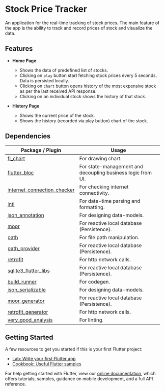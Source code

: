 # Stock Price Tracker

An application for the real-time tracking of stock prices. The main feature of the app is the ability to track and record prices of stock and visualize the data.

## Features

- **Home Page**

  - Shows the data of predefined list of stocks.
  - Clicking on `play` button start fetching stock prices every 5 seconds. Data is persisted locally.
  - Clicking on `chart` button opens history of the most expensive stock as per the last received API response.
  - Clicking on an individual stock shows the history of that stock.

- **History Page**

  - Shows the current price of the stock.
  - Shows the history (recorded via play button) chart of the stock.

## Dependencies

| Package / Plugin | Usage |
| --- | --- |
| [fl_chart](https://pub.dev/packages/fl_chart) | For drawing chart. |
| [flutter_bloc](https://pub.dev/packages/flutter_bloc) | For state-management and decoupling business logic from UI. |
| [internet_connection_checker](https://pub.dev/packages/internet_connection_checker) | For checking internet connectivity. |
| [intl](https://pub.dev/packages/intl) | For date-time parsing and formatting. |
| [json_annotation](https://pub.dev/packages/json_annotation) | For designing data-models. |
| [moor](https://pub.dev/packages/moor) | For reactive local database (Persistence). |
| [path](https://pub.dev/packages/path) | For file path manipulation. |
| [path_provider](https://pub.dev/packages/path_provider) | For reactive local database (Persistence). |
| [retrofit](https://pub.dev/packages/retrofit) | For http network calls. |
| [sqlite3_flutter_libs](https://pub.dev/packages/sqlite3_flutter_libs) | For reactive local database (Persistence). |
| [build_runner](https://pub.dev/packages/build_runner) | For codegen. |
| [json_serializable](https://pub.dev/packages/json_serializable) | For designing data-models. |
| [moor_generator](https://pub.dev/packages/moor_generator) | For reactive local database (Persistence). |
| [retrofit_generator](https://pub.dev/packages/retrofit_generator) | For http network calls. |
| [very_good_analysis](https://pub.dev/packages/very_good_analysis) | For linting. |

## Getting Started

A few resources to get you started if this is your first Flutter project:

- [Lab: Write your first Flutter app](https://flutter.dev/docs/get-started/codelab)
- [Cookbook: Useful Flutter samples](https://flutter.dev/docs/cookbook)

For help getting started with Flutter, view our
[online documentation](https://flutter.dev/docs), which offers tutorials,
samples, guidance on mobile development, and a full API reference.
